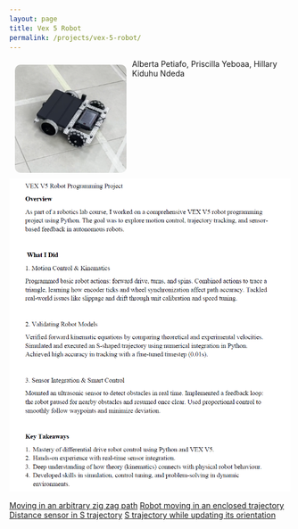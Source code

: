 ```yaml
---
layout: page
title: Vex 5 Robot
permalink: /projects/vex-5-robot/
---
```

<img src="/assets/vexrobot.jpeg" alt="Profile Picture" width="200" style="border-radius:10px; float: left; margin: 10px;"> 

Alberta Petiafo, Priscilla Yeboaa, Hillary Kiduhu Ndeda
![VEX 5 Robot](/assets/vexsummary.jpeg)


[Moving in an arbitrary zig zag path](https://youtu.be/Qjbvib-Wt3s)
[Robot moving in an enclosed trajectory](https://youtu.be/l_IQPxSFarE)
[Distance sensor in S trajectory](https://youtu.be/jlOTTmG8V8g)
[S trajectory while updating its orientation](https://youtu.be/K29BbcEq1vo)

